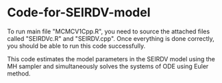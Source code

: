 # Code-for-SEIRDV-model

To run main file "MCMCV1Cpp.R", you need to source the attached files called "SEIRDVc.R" and "SEIRDV.cpp". Once everything is done correctly, you should be able to run this code successfully. 

This code estimates the model parameters in the SEIRDV model using the MH sampler and simultaneously solves the systems of ODE using Euler method. 
